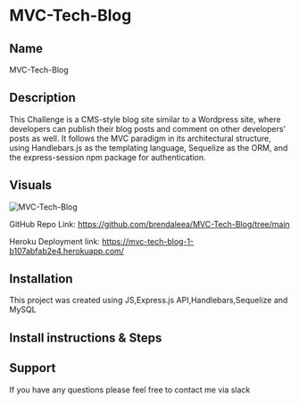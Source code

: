 # MVC-Tech-Blog

## Name
MVC-Tech-Blog


## Description
This Challenge is a CMS-style blog site similar to a Wordpress site, where developers can publish their blog posts and comment on other developers’ posts as well. It follows the MVC paradigm in its architectural structure, using Handlebars.js as the templating language, Sequelize as the ORM, and the express-session npm package for authentication.

## Visuals

![MVC-Tech-Blog](./)


GitHub Repo Link: https://github.com/brendaleea/MVC-Tech-Blog/tree/main

Heroku Deployment link: https://mvc-tech-blog-1-b107abfab2e4.herokuapp.com/





## Installation
This project was created using JS,Express.js API,Handlebars,Sequelize and MySQL

## Install instructions & Steps



## Support
If you have any questions please feel free to contact me via slack 